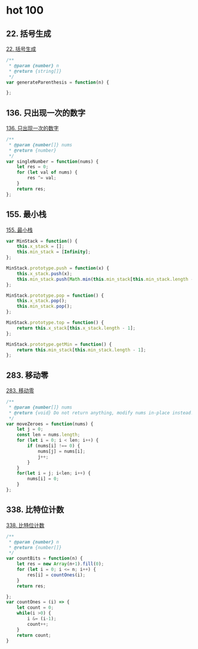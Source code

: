 # hot 100

## 22. 括号生成

[22. 括号生成](https://leetcode-cn.com/problems/generate-parentheses/)

```js
/**
 * @param {number} n
 * @return {string[]}
 */
var generateParenthesis = function(n) {

};
```

## 136. 只出现一次的数字

[136. 只出现一次的数字](https://leetcode-cn.com/problems/single-number/)

```js
/**
 * @param {number[]} nums
 * @return {number}
 */
var singleNumber = function(nums) {
    let res = 0;
    for (let val of nums) {
        res ^= val;
    }
    return res;
};
```

## 155. 最小栈

[155. 最小栈](https://leetcode-cn.com/problems/min-stack/)

```js
var MinStack = function() {
    this.x_stack = [];
    this.min_stack = [Infinity];
};

MinStack.prototype.push = function(x) {
    this.x_stack.push(x);
    this.min_stack.push(Math.min(this.min_stack[this.min_stack.length - 1], x));
};

MinStack.prototype.pop = function() {
    this.x_stack.pop();
    this.min_stack.pop();
};

MinStack.prototype.top = function() {
    return this.x_stack[this.x_stack.length - 1];
};

MinStack.prototype.getMin = function() {
    return this.min_stack[this.min_stack.length - 1];
};

```

## 283. 移动零

[283. 移动零](https://leetcode-cn.com/problems/move-zeroes/)

```js
/**
 * @param {number[]} nums
 * @return {void} Do not return anything, modify nums in-place instead.
 */
var moveZeroes = function(nums) {
    let j = 0;
    const len = nums.length;
    for (let i = 0; i < len; i++) {
        if (nums[i] !== 0) {
            nums[j] = nums[i]; 
            j++;
        }
    }
    for(let i = j; i<len; i++) {
        nums[i] = 0;
    }
};
```

## 338. 比特位计数

[338. 比特位计数](https://leetcode-cn.com/problems/counting-bits/)

```js
/**
 * @param {number} n
 * @return {number[]}
 */
var countBits = function(n) {
    let res = new Array(n+1).fill(0);
    for (let i = 0; i <= n; i++) {
        res[i] = countOnes(i);
    }
    return res;

};
var countOnes = (i) => {
    let count = 0;
    while(i >0) {
        i &= (i-1);
        count++;
    }
    return count;
}
```
